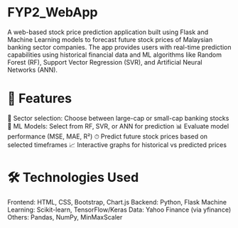 # FYP2_WebApp
A web-based stock price prediction application built using Flask and Machine Learning models to forecast future stock prices of Malaysian banking sector companies. The app provides users with real-time prediction capabilities using historical financial data and ML algorithms like Random Forest (RF), Support Vector Regression (SVR), and Artificial Neural Networks (ANN).

# 🔧 Features
🏦 Sector selection: Choose between large-cap or small-cap banking stocks
🧠 ML Models: Select from RF, SVR, or ANN for prediction
📊 Evaluate model performance (MSE, MAE, R²)
⏱ Predict future stock prices based on selected timeframes
📈 Interactive graphs for historical vs predicted prices

# 🛠 Technologies Used
Frontend: HTML, CSS, Bootstrap, Chart.js
Backend: Python, Flask
Machine Learning: Scikit-learn, TensorFlow/Keras
Data: Yahoo Finance (via yfinance)
Others: Pandas, NumPy, MinMaxScaler
